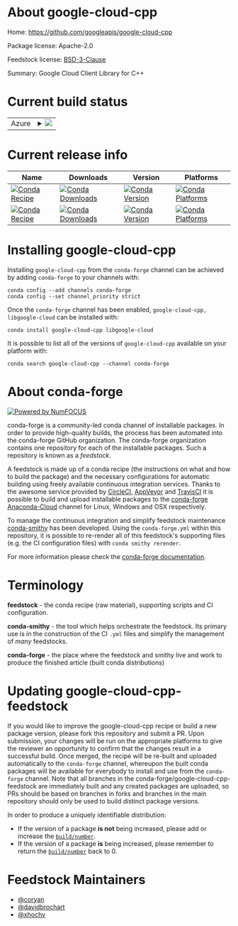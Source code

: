 About google-cloud-cpp
======================

Home: https://github.com/googleapis/google-cloud-cpp

Package license: Apache-2.0

Feedstock license: [BSD-3-Clause](https://github.com/conda-forge/google-cloud-cpp-feedstock/blob/master/LICENSE.txt)

Summary: Google Cloud Client Library for C++

Current build status
====================


<table>
    
  <tr>
    <td>Azure</td>
    <td>
      <details>
        <summary>
          <a href="https://dev.azure.com/conda-forge/feedstock-builds/_build/latest?definitionId=9354&branchName=master">
            <img src="https://dev.azure.com/conda-forge/feedstock-builds/_apis/build/status/google-cloud-cpp-feedstock?branchName=master">
          </a>
        </summary>
        <table>
          <thead><tr><th>Variant</th><th>Status</th></tr></thead>
          <tbody><tr>
              <td>linux_64_openssl1.1.1</td>
              <td>
                <a href="https://dev.azure.com/conda-forge/feedstock-builds/_build/latest?definitionId=9354&branchName=master">
                  <img src="https://dev.azure.com/conda-forge/feedstock-builds/_apis/build/status/google-cloud-cpp-feedstock?branchName=master&jobName=linux&configuration=linux_64_openssl1.1.1" alt="variant">
                </a>
              </td>
            </tr><tr>
              <td>linux_64_openssl3</td>
              <td>
                <a href="https://dev.azure.com/conda-forge/feedstock-builds/_build/latest?definitionId=9354&branchName=master">
                  <img src="https://dev.azure.com/conda-forge/feedstock-builds/_apis/build/status/google-cloud-cpp-feedstock?branchName=master&jobName=linux&configuration=linux_64_openssl3" alt="variant">
                </a>
              </td>
            </tr><tr>
              <td>linux_aarch64_openssl1.1.1</td>
              <td>
                <a href="https://dev.azure.com/conda-forge/feedstock-builds/_build/latest?definitionId=9354&branchName=master">
                  <img src="https://dev.azure.com/conda-forge/feedstock-builds/_apis/build/status/google-cloud-cpp-feedstock?branchName=master&jobName=linux&configuration=linux_aarch64_openssl1.1.1" alt="variant">
                </a>
              </td>
            </tr><tr>
              <td>linux_aarch64_openssl3</td>
              <td>
                <a href="https://dev.azure.com/conda-forge/feedstock-builds/_build/latest?definitionId=9354&branchName=master">
                  <img src="https://dev.azure.com/conda-forge/feedstock-builds/_apis/build/status/google-cloud-cpp-feedstock?branchName=master&jobName=linux&configuration=linux_aarch64_openssl3" alt="variant">
                </a>
              </td>
            </tr><tr>
              <td>linux_ppc64le_openssl1.1.1</td>
              <td>
                <a href="https://dev.azure.com/conda-forge/feedstock-builds/_build/latest?definitionId=9354&branchName=master">
                  <img src="https://dev.azure.com/conda-forge/feedstock-builds/_apis/build/status/google-cloud-cpp-feedstock?branchName=master&jobName=linux&configuration=linux_ppc64le_openssl1.1.1" alt="variant">
                </a>
              </td>
            </tr><tr>
              <td>linux_ppc64le_openssl3</td>
              <td>
                <a href="https://dev.azure.com/conda-forge/feedstock-builds/_build/latest?definitionId=9354&branchName=master">
                  <img src="https://dev.azure.com/conda-forge/feedstock-builds/_apis/build/status/google-cloud-cpp-feedstock?branchName=master&jobName=linux&configuration=linux_ppc64le_openssl3" alt="variant">
                </a>
              </td>
            </tr><tr>
              <td>osx_64_openssl1.1.1</td>
              <td>
                <a href="https://dev.azure.com/conda-forge/feedstock-builds/_build/latest?definitionId=9354&branchName=master">
                  <img src="https://dev.azure.com/conda-forge/feedstock-builds/_apis/build/status/google-cloud-cpp-feedstock?branchName=master&jobName=osx&configuration=osx_64_openssl1.1.1" alt="variant">
                </a>
              </td>
            </tr><tr>
              <td>osx_64_openssl3</td>
              <td>
                <a href="https://dev.azure.com/conda-forge/feedstock-builds/_build/latest?definitionId=9354&branchName=master">
                  <img src="https://dev.azure.com/conda-forge/feedstock-builds/_apis/build/status/google-cloud-cpp-feedstock?branchName=master&jobName=osx&configuration=osx_64_openssl3" alt="variant">
                </a>
              </td>
            </tr><tr>
              <td>osx_arm64_openssl1.1.1</td>
              <td>
                <a href="https://dev.azure.com/conda-forge/feedstock-builds/_build/latest?definitionId=9354&branchName=master">
                  <img src="https://dev.azure.com/conda-forge/feedstock-builds/_apis/build/status/google-cloud-cpp-feedstock?branchName=master&jobName=osx&configuration=osx_arm64_openssl1.1.1" alt="variant">
                </a>
              </td>
            </tr><tr>
              <td>osx_arm64_openssl3</td>
              <td>
                <a href="https://dev.azure.com/conda-forge/feedstock-builds/_build/latest?definitionId=9354&branchName=master">
                  <img src="https://dev.azure.com/conda-forge/feedstock-builds/_apis/build/status/google-cloud-cpp-feedstock?branchName=master&jobName=osx&configuration=osx_arm64_openssl3" alt="variant">
                </a>
              </td>
            </tr><tr>
              <td>win_64_openssl1.1.1</td>
              <td>
                <a href="https://dev.azure.com/conda-forge/feedstock-builds/_build/latest?definitionId=9354&branchName=master">
                  <img src="https://dev.azure.com/conda-forge/feedstock-builds/_apis/build/status/google-cloud-cpp-feedstock?branchName=master&jobName=win&configuration=win_64_openssl1.1.1" alt="variant">
                </a>
              </td>
            </tr><tr>
              <td>win_64_openssl3</td>
              <td>
                <a href="https://dev.azure.com/conda-forge/feedstock-builds/_build/latest?definitionId=9354&branchName=master">
                  <img src="https://dev.azure.com/conda-forge/feedstock-builds/_apis/build/status/google-cloud-cpp-feedstock?branchName=master&jobName=win&configuration=win_64_openssl3" alt="variant">
                </a>
              </td>
            </tr>
          </tbody>
        </table>
      </details>
    </td>
  </tr>
</table>

Current release info
====================

| Name | Downloads | Version | Platforms |
| --- | --- | --- | --- |
| [![Conda Recipe](https://img.shields.io/badge/recipe-google--cloud--cpp-green.svg)](https://anaconda.org/conda-forge/google-cloud-cpp) | [![Conda Downloads](https://img.shields.io/conda/dn/conda-forge/google-cloud-cpp.svg)](https://anaconda.org/conda-forge/google-cloud-cpp) | [![Conda Version](https://img.shields.io/conda/vn/conda-forge/google-cloud-cpp.svg)](https://anaconda.org/conda-forge/google-cloud-cpp) | [![Conda Platforms](https://img.shields.io/conda/pn/conda-forge/google-cloud-cpp.svg)](https://anaconda.org/conda-forge/google-cloud-cpp) |
| [![Conda Recipe](https://img.shields.io/badge/recipe-libgoogle--cloud-green.svg)](https://anaconda.org/conda-forge/libgoogle-cloud) | [![Conda Downloads](https://img.shields.io/conda/dn/conda-forge/libgoogle-cloud.svg)](https://anaconda.org/conda-forge/libgoogle-cloud) | [![Conda Version](https://img.shields.io/conda/vn/conda-forge/libgoogle-cloud.svg)](https://anaconda.org/conda-forge/libgoogle-cloud) | [![Conda Platforms](https://img.shields.io/conda/pn/conda-forge/libgoogle-cloud.svg)](https://anaconda.org/conda-forge/libgoogle-cloud) |

Installing google-cloud-cpp
===========================

Installing `google-cloud-cpp` from the `conda-forge` channel can be achieved by adding `conda-forge` to your channels with:

```
conda config --add channels conda-forge
conda config --set channel_priority strict
```

Once the `conda-forge` channel has been enabled, `google-cloud-cpp, libgoogle-cloud` can be installed with:

```
conda install google-cloud-cpp libgoogle-cloud
```

It is possible to list all of the versions of `google-cloud-cpp` available on your platform with:

```
conda search google-cloud-cpp --channel conda-forge
```


About conda-forge
=================

[![Powered by
NumFOCUS](https://img.shields.io/badge/powered%20by-NumFOCUS-orange.svg?style=flat&colorA=E1523D&colorB=007D8A)](https://numfocus.org)

conda-forge is a community-led conda channel of installable packages.
In order to provide high-quality builds, the process has been automated into the
conda-forge GitHub organization. The conda-forge organization contains one repository
for each of the installable packages. Such a repository is known as a *feedstock*.

A feedstock is made up of a conda recipe (the instructions on what and how to build
the package) and the necessary configurations for automatic building using freely
available continuous integration services. Thanks to the awesome service provided by
[CircleCI](https://circleci.com/), [AppVeyor](https://www.appveyor.com/)
and [TravisCI](https://travis-ci.com/) it is possible to build and upload installable
packages to the [conda-forge](https://anaconda.org/conda-forge)
[Anaconda-Cloud](https://anaconda.org/) channel for Linux, Windows and OSX respectively.

To manage the continuous integration and simplify feedstock maintenance
[conda-smithy](https://github.com/conda-forge/conda-smithy) has been developed.
Using the ``conda-forge.yml`` within this repository, it is possible to re-render all of
this feedstock's supporting files (e.g. the CI configuration files) with ``conda smithy rerender``.

For more information please check the [conda-forge documentation](https://conda-forge.org/docs/).

Terminology
===========

**feedstock** - the conda recipe (raw material), supporting scripts and CI configuration.

**conda-smithy** - the tool which helps orchestrate the feedstock.
                   Its primary use is in the construction of the CI ``.yml`` files
                   and simplify the management of *many* feedstocks.

**conda-forge** - the place where the feedstock and smithy live and work to
                  produce the finished article (built conda distributions)


Updating google-cloud-cpp-feedstock
===================================

If you would like to improve the google-cloud-cpp recipe or build a new
package version, please fork this repository and submit a PR. Upon submission,
your changes will be run on the appropriate platforms to give the reviewer an
opportunity to confirm that the changes result in a successful build. Once
merged, the recipe will be re-built and uploaded automatically to the
`conda-forge` channel, whereupon the built conda packages will be available for
everybody to install and use from the `conda-forge` channel.
Note that all branches in the conda-forge/google-cloud-cpp-feedstock are
immediately built and any created packages are uploaded, so PRs should be based
on branches in forks and branches in the main repository should only be used to
build distinct package versions.

In order to produce a uniquely identifiable distribution:
 * If the version of a package **is not** being increased, please add or increase
   the [``build/number``](https://docs.conda.io/projects/conda-build/en/latest/resources/define-metadata.html#build-number-and-string).
 * If the version of a package **is** being increased, please remember to return
   the [``build/number``](https://docs.conda.io/projects/conda-build/en/latest/resources/define-metadata.html#build-number-and-string)
   back to 0.

Feedstock Maintainers
=====================

* [@coryan](https://github.com/coryan/)
* [@davidbrochart](https://github.com/davidbrochart/)
* [@xhochy](https://github.com/xhochy/)

